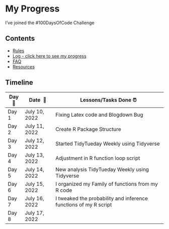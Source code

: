 My Progress
================

I’ve joined the \#100DaysOfCode Challenge

## Contents

-   [Rules](rules.md)
-   [Log - click here to see my progress](log.md)
-   [FAQ](FAQ.md)
-   [Resources](resources.md)

## Timeline

| **Day:pushpin:** | **Date  :calendar:** | **Lessons/Tasks Done :alarm_clock:**                             |
|------------------|----------------------|------------------------------------------------------------------|
| Day 1            | July 10, 2022        | Fixing Latex code and Blogdown Bug                               |
| Day 2            | July 11, 2022        | Create R Package Structure                                       |
| Day 3            | July 12, 2022        | Started TidyTueday Weekly using Tidyverse                        |
| Day 4            | July 13, 2022        | Adjustment in R function loop script                             |
| Day 5            | July 14, 2022        | New analysis TidyTueday Weekly using Tidyverse                   |
| Day 6            | July 15, 2022        | I organized my Family of functions from my R code                |
| Day 7            | July 16, 2022        | I tweaked the probability and inference functions of my R script |
| Day 8            | July 17, 2022        |                                                                  |
